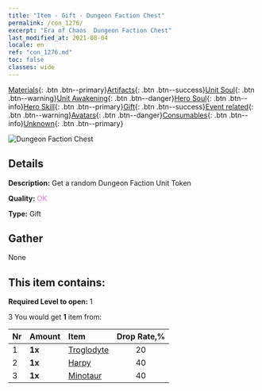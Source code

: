 ```yaml
---
title: "Item - Gift - Dungeon Faction Chest"
permalink: /con_1276/
excerpt: "Era of Chaos  Dungeon Faction Chest"
last_modified_at: 2021-08-04
locale: en
ref: "con_1276.md"
toc: false
classes: wide
---
```

 [Materials](/Items/){: .btn .btn--primary}[Artifacts](/Items/Artifacts/){: .btn .btn--success}[Unit Soul](/Items/UnitSoul/){: .btn .btn--warning}[Unit Awakening](/Items/UnitAwakening/){: .btn .btn--danger}[Hero Soul](/Items/HeroSoul/){: .btn .btn--info}[Hero Skill](/Items/HeroSkill/){: .btn .btn--primary}[Gift](/Items/Gift/){: .btn .btn--success}[Event related](/Items/Events/){: .btn .btn--warning}[Avatars](/Items/Avatars/){: .btn .btn--danger}[Consumables](/Items/Consumables/){: .btn .btn--info}[Unknown](/Items/Unknown/){: .btn .btn--primary}

 ![Dungeon Faction Chest](/images/t/i_904008.png)

## Details
 **Description:** Get a random Dungeon Faction Unit Token

 **Quality:** <span style="color: #DA70D6">OK</span>

 **Type:** Gift

## Gather

  None

## This item contains:

 **Required Level to open:** 1

 3 You would get **1** item  from:

  | Nr | Amount |     Item    | Drop Rate,% |
  |:---|:-------|:------------|:---------:|
  | 1 |  **1x** | [Troglodyte](/Items/unt_244/) | 20 | 
  | 2 |  **1x** | [Harpy](/Items/unt_245/) | 40 | 
  | 3 |  **1x** | [Minotaur](/Items/unt_248/) | 40 | 
